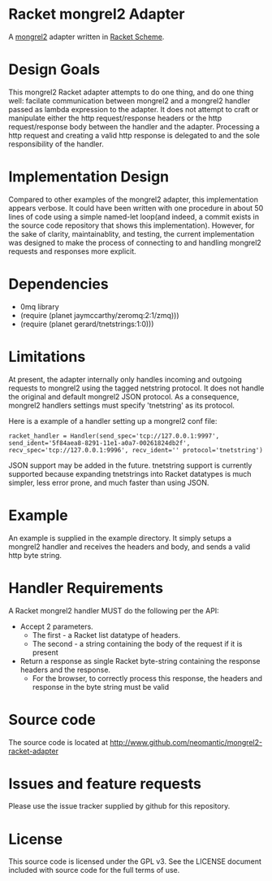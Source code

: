 # Racket mongrel2 Adapter

A [mongrel2](http://mongrel2.org) adapter written in [Racket Scheme](http://racket-lang.org/).

# Design Goals
This mongrel2 Racket adapter attempts to do one thing, and do one thing well:
facilate communication between mongrel2 and a mongrel2 handler passed as
lambda expression to the adapter.  It does not attempt to craft or manipulate
either the http request/response headers or the http request/response body between
the handler and the adapter.  Processing a http request and creating a valid
http response is delegated to and the sole responsibility of the handler.

# Implementation Design
Compared to other examples of the mongrel2 adapter, this implementation appears
verbose.  It could have been written with one procedure in about 50 lines of
code using a simple named-let loop(and indeed, a commit exists in the source code repository
that shows this implementation).  However, for the sake of clarity, maintainablity, and
testing, the current implementation was designed to make the process of connecting
to and handling mongrel2 requests and responses more explicit.

# Dependencies
* 0mq library
* (require (planet jaymccarthy/zeromq:2:1/zmq)))
* (require (planet gerard/tnetstrings:1:0)))

# Limitations
At present, the adapter internally only handles incoming and outgoing
requests to mongrel2 using the tagged netstring protocol. It does not
handle the original and default mongrel2 JSON protocol.  As a consequence,
mongrel2 handlers settings must specify 'tnetstring' as its protocol.

Here is a example of a handler setting up a mongrel2 conf file:

`
racket_handler = Handler(send_spec='tcp://127.0.0.1:9997',
 	                 send_ident='5f84aea8-8291-11e1-a0a7-00261824db2f',
               		 recv_spec='tcp://127.0.0.1:9996',
			 recv_ident=''
			 protocol='tnetstring')
`

JSON support may be added in the future. tnetstring support is currently supported
because expanding tnetstrings into Racket datatypes is much simpler, less error prone,
and much faster than using JSON.

# Example
An example is supplied in the example directory.  It simply setups
a mongrel2 handler and receives the headers and body, and sends a valid http byte string.

# Handler Requirements
A Racket mongrel2 handler MUST do the following per the API:
* Accept 2 parameters.  
  - The first - a Racket list datatype of headers. 
  - The second - a string containing the body of the request if it is present
* Return a response as single Racket byte-string containing the response headers and the response.
  - For the browser, to correctly process this response, the headers and response in the byte string must be valid


# Source code
The source code is located at http://www.github.com/neomantic/mongrel2-racket-adapter

# Issues and feature requests
Please use the issue tracker supplied by github for this repository.

# License
This source code is licensed under the GPL v3. See the LICENSE document included
with source code for the full terms of use.
